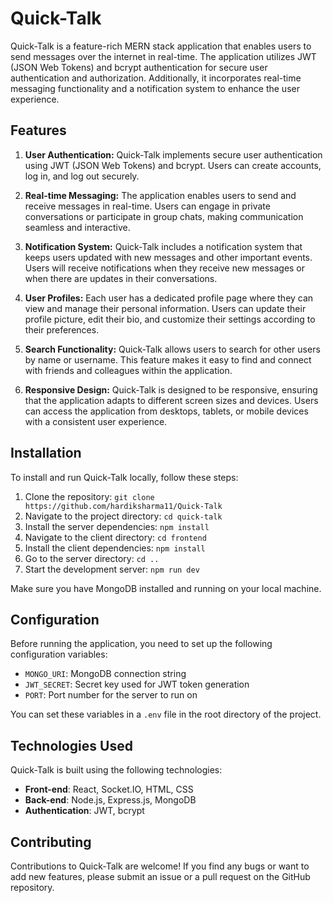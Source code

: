 # Quick-Talk

Quick-Talk is a feature-rich MERN stack application that enables users to send messages over the internet in real-time. The application utilizes JWT (JSON Web Tokens) and bcrypt authentication for secure user authentication and authorization. Additionally, it incorporates real-time messaging functionality and a notification system to enhance the user experience.

## Features

1. **User Authentication:** Quick-Talk implements secure user authentication using JWT (JSON Web Tokens) and bcrypt. Users can create accounts, log in, and log out securely.

2. **Real-time Messaging:** The application enables users to send and receive messages in real-time. Users can engage in private conversations or participate in group chats, making communication seamless and interactive.

3. **Notification System:** Quick-Talk includes a notification system that keeps users updated with new messages and other important events. Users will receive notifications when they receive new messages or when there are updates in their conversations.

4. **User Profiles:** Each user has a dedicated profile page where they can view and manage their personal information. Users can update their profile picture, edit their bio, and customize their settings according to their preferences.

5. **Search Functionality:** Quick-Talk allows users to search for other users by name or username. This feature makes it easy to find and connect with friends and colleagues within the application.

6. **Responsive Design:** Quick-Talk is designed to be responsive, ensuring that the application adapts to different screen sizes and devices. Users can access the application from desktops, tablets, or mobile devices with a consistent user experience.

## Installation

To install and run Quick-Talk locally, follow these steps:

1. Clone the repository: `git clone https://github.com/hardiksharma11/Quick-Talk`
2. Navigate to the project directory: `cd quick-talk`
3. Install the server dependencies: `npm install`
4. Navigate to the client directory: `cd frontend`
5. Install the client dependencies: `npm install`
6. Go to the server directory: `cd ..`
7. Start the development server: `npm run dev`

Make sure you have MongoDB installed and running on your local machine.

## Configuration

Before running the application, you need to set up the following configuration variables:

- `MONGO_URI`: MongoDB connection string
- `JWT_SECRET`: Secret key used for JWT token generation
- `PORT`: Port number for the server to run on

You can set these variables in a `.env` file in the root directory of the project.

## Technologies Used

Quick-Talk is built using the following technologies:

- **Front-end**: React, Socket.IO, HTML, CSS
- **Back-end**: Node.js, Express.js, MongoDB
- **Authentication**: JWT, bcrypt

## Contributing

Contributions to Quick-Talk are welcome! If you find any bugs or want to add new features, please submit an issue or a pull request on the GitHub repository.


